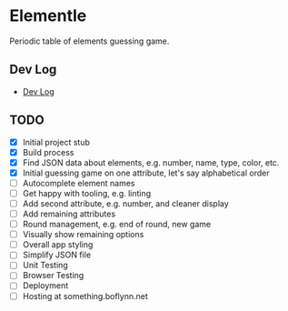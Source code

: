 # Elementle

Periodic table of elements guessing game.

## Dev Log

- [Dev Log](./devlog/README.md)

## TODO

- [x] Initial project stub
- [x] Build process
- [x] Find JSON data about elements, e.g. number, name, type, color, etc.
- [x] Initial guessing game on one attribute, let's say alphabetical order
- [ ] Autocomplete element names
- [ ] Get happy with tooling, e.g. linting
- [ ] Add second attribute, e.g. number, and cleaner display
- [ ] Add remaining attributes
- [ ] Round management, e.g. end of round, new game
- [ ] Visually show remaining options
- [ ] Overall app styling
- [ ] Simplify JSON file
- [ ] Unit Testing
- [ ] Browser Testing
- [ ] Deployment
- [ ] Hosting at something.boflynn.net
